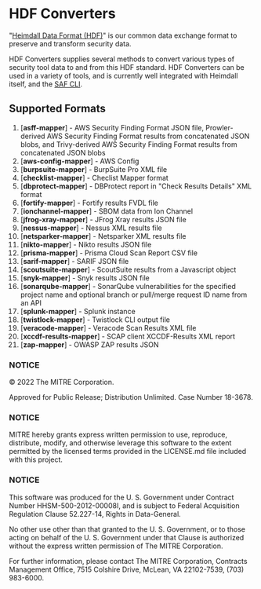 # HDF Converters

"[Heimdall Data Format (HDF)](https://saf.mitre.org/#/normalize)" is our common data exchange format to preserve and transform security data.

HDF Converters supplies several methods to convert various types of security tool data to and from this HDF standard. HDF Converters can be used in a variety of tools, and is currently well integrated with Heimdall itself, and the [SAF CLI](https://github.com/mitre/saf).

## Supported Formats
1.  [**asff-mapper**] - AWS Security Finding Format JSON file, Prowler-derived AWS Security Finding Format results from concatenated JSON blobs, and Trivy-derived AWS Security Finding Format results from concatenated JSON blobs
2.  [**aws-config-mapper**] - AWS Config
3.  [**burpsuite-mapper**] - BurpSuite Pro XML file
4.  [**checklist-mapper**] - Checlist Mapper format
5.  [**dbprotect-mapper**] - DBProtect report in "Check Results Details" XML format
6.  [**fortify-mapper**] - Fortify results FVDL file
7.  [**ionchannel-mapper**] - SBOM data from Ion Channel
8.  [**jfrog-xray-mapper**] - JFrog Xray results JSON file
9.  [**nessus-mapper**] - Nessus XML results file
10. [**netsparker-mapper**] - Netsparker XML results file
11. [**nikto-mapper**] - Nikto results JSON file
12. [**prisma-mapper**] - Prisma Cloud Scan Report CSV file
13. [**sarif-mapper**] - SARIF JSON file
14. [**scoutsuite-mapper**] - ScoutSuite results from a Javascript object
15. [**snyk-mapper**] - Snyk results JSON file
16. [**sonarqube-mapper**] - SonarQube vulnerabilities for the specified project name and optional branch or pull/merge request ID name from an API
17. [**splunk-mapper**] - Splunk instance
18. [**twistlock-mapper**] - Twistlock CLI output file
19. [**veracode-mapper**] - Veracode Scan Results XML file
20. [**xccdf-results-mapper**] - SCAP client XCCDF-Results XML report
21. [**zap-mapper**] - OWASP ZAP results JSON

### NOTICE

© 2022 The MITRE Corporation.

Approved for Public Release; Distribution Unlimited. Case Number 18-3678.

### NOTICE

MITRE hereby grants express written permission to use, reproduce, distribute, modify, and otherwise leverage this software to the extent permitted by the licensed terms provided in the LICENSE.md file included with this project.

### NOTICE

This software was produced for the U. S. Government under Contract Number HHSM-500-2012-00008I, and is subject to Federal Acquisition Regulation Clause 52.227-14, Rights in Data-General.

No other use other than that granted to the U. S. Government, or to those acting on behalf of the U. S. Government under that Clause is authorized without the express written permission of The MITRE Corporation.

For further information, please contact The MITRE Corporation, Contracts Management Office, 7515 Colshire Drive, McLean, VA  22102-7539, (703) 983-6000.

